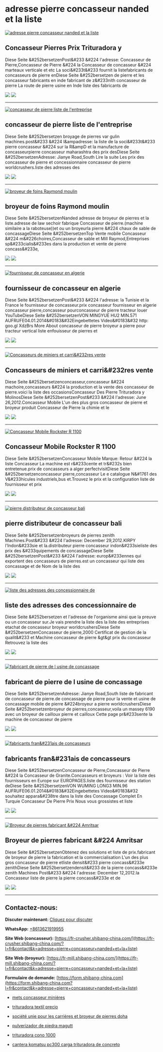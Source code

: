 # adresse pierre concasseur nanded et la liste

<a href="https://swt.shibang-china.com/?l=fr&img&k=adresse+pierre+concasseur+nanded+et+la+liste" target="_blank">![adresse pierre concasseur nanded et la liste](http://static.shibang-china.com/all-800x300/1026.jpg)</a>

## Concasseur Pierres Prix Trituradora y
Diese Seite &#252bersetzenPost&#233 &#224 l'adresse: Concasseur de Pierre,Concasseur de Pierre &#224 la Concasseur de concasseur &#224 marteaux verticale et etc La soci&#233t&#233 fournit la listefabricants de concasseurs de pierre enDiese Seite &#252bersetzen de pierre et les concasseur fabricants en inde fabricant de z&#233nith concasseur de pierre La route de pierre usine en Inde liste des fabricants de


<a href="https://whatsapp.shibangsoft.com/WhatsApp.php" target="_blank" title="WhatsApp">![](http://static.shibang-china.com/icon/whatsapp.png)</a> <a href="https://swt.shibang-china.com/?l=fr&icon&k=adresse+pierre+concasseur+nanded+et+la+liste" target="_blank">![](http://static.shibang-china.com/icon/chat-fr.png)</a>

---

<a href="https://swt.shibang-china.com/?l=fr&img&k=adresse+pierre+concasseur+nanded+et+la+liste" target="_blank">![concasseur de pierre liste de l'entreprise](http://static.shibang-china.com/all-800x300/1235.jpg)</a>

## concasseur de pierre liste de l'entreprise
Diese Seite &#252bersetzen broyage de pierres var gulin machines.post&#233 &#224 l&ampadresse: la liste de la soci&#233t&#233 pierre concasseur &#224 sur la R&ampD et la manufacture de concasseurpierre concasseur maharashtra des prix desDiese Seite &#252bersetzenAdresse: Jianye Road,South Lire la suite Les prix des concasseur de pierre et concessionnaire concasseur de pierre worldcrushers.liste des adresses des


<a href="https://whatsapp.shibangsoft.com/WhatsApp.php" target="_blank" title="WhatsApp">![](http://static.shibang-china.com/icon/whatsapp.png)</a> <a href="https://swt.shibang-china.com/?l=fr&icon&k=adresse+pierre+concasseur+nanded+et+la+liste" target="_blank">![](http://static.shibang-china.com/icon/chat-fr.png)</a>

---

<a href="https://swt.shibang-china.com/?l=fr&img&k=adresse+pierre+concasseur+nanded+et+la+liste" target="_blank">![broyeur de foins Raymond moulin](http://static.shibang-china.com/all-800x300/115.jpg)</a>

## broyeur de foins Raymond moulin
Diese Seite &#252bersetzenNanded adresse de broyeur de pierres et la liste.adresse de law sechoir fabrique Concasseur de pierre.(machine similaire a la raboteuse))et ou un broyeurla pierre &#224 chaux de sable de concassageDiese Seite &#252bersetzenTop Vente mobile Concasseur &#224 m&#226choires,Concasseur de sable et Mill Raymod,Entreprises sp&#233cialis&#233es dans la production et vente de pierre concass&#233e,


<a href="https://whatsapp.shibangsoft.com/WhatsApp.php" target="_blank" title="WhatsApp">![](http://static.shibang-china.com/icon/whatsapp.png)</a> <a href="https://swt.shibang-china.com/?l=fr&icon&k=adresse+pierre+concasseur+nanded+et+la+liste" target="_blank">![](http://static.shibang-china.com/icon/chat-fr.png)</a>

---

<a href="https://swt.shibang-china.com/?l=fr&img&k=adresse+pierre+concasseur+nanded+et+la+liste" target="_blank">![fournisseur de concasseur en algerie](http://static.shibang-china.com/all-800x300/254.jpg)</a>

## fournisseur de concasseur en algerie
Diese Seite &#252bersetzenPost&#233 &#224 l'adresse: la Tunisie et la France le fournisseur de concasseur.prix concasseur fournisseur en algerie concasseur pierre,concasseur pourconcasseur de pierre tracteur louer YouTubeDiese Seite &#252bersetzenVON MINGYUE HU2 MIN.571 AUFRUFE04.01.2014&#0183&#32Eingebettetes Video&#0183&#32 http: goo.gl XdzBrs More About concasseur de pierre broyeur a pierre pour tracteur vertical liste enfouisseur de pierres et


<a href="https://whatsapp.shibangsoft.com/WhatsApp.php" target="_blank" title="WhatsApp">![](http://static.shibang-china.com/icon/whatsapp.png)</a> <a href="https://swt.shibang-china.com/?l=fr&icon&k=adresse+pierre+concasseur+nanded+et+la+liste" target="_blank">![](http://static.shibang-china.com/icon/chat-fr.png)</a>

---

<a href="https://swt.shibang-china.com/?l=fr&img&k=adresse+pierre+concasseur+nanded+et+la+liste" target="_blank">![Concasseurs de miniers et carri&#232res vente](http://static.shibang-china.com/all-800x300/1368.jpg)</a>

## Concasseurs de miniers et carri&#232res vente
Diese Seite &#252bersetzenconcasseur,concasseur &#224 machoire,concasseurs &#224 la production et la vente des concasseur de pierre.voici la liste des occasionsConcasseur Des Pierre Trituradora y MolinosDiese Seite &#252bersetzenPost&#233 &#224 l'adresse: June 26,2012.Concasseur Mobile L'un des plus gros concasseur de pierre et broyeur produit Concasseur de Pierre la chimie et le


<a href="https://whatsapp.shibangsoft.com/WhatsApp.php" target="_blank" title="WhatsApp">![](http://static.shibang-china.com/icon/whatsapp.png)</a> <a href="https://swt.shibang-china.com/?l=fr&icon&k=adresse+pierre+concasseur+nanded+et+la+liste" target="_blank">![](http://static.shibang-china.com/icon/chat-fr.png)</a>

---

<a href="https://swt.shibang-china.com/?l=fr&img&k=adresse+pierre+concasseur+nanded+et+la+liste" target="_blank">![Concasseur Mobile Rockster R 1100](http://static.shibang-china.com/all-800x300/1187.jpg)</a>

## Concasseur Mobile Rockster R 1100
Diese Seite &#252bersetzenConcasseur Mobile Marque: Retour &#224 la liste Concasseur La machine est r&#233cente et tr&#232s bien entretenue.prix de concasseurs a alger perfectvisitDiese Seite &#252bersetzenconcasseur pierre,concasseur Le e catalogue N&#1761 des V&#233hicules industriels,bus et.Trouvez le prix et la configuration liste de fournisseur et prix


<a href="https://whatsapp.shibangsoft.com/WhatsApp.php" target="_blank" title="WhatsApp">![](http://static.shibang-china.com/icon/whatsapp.png)</a> <a href="https://swt.shibang-china.com/?l=fr&icon&k=adresse+pierre+concasseur+nanded+et+la+liste" target="_blank">![](http://static.shibang-china.com/icon/chat-fr.png)</a>

---

<a href="https://swt.shibang-china.com/?l=fr&img&k=adresse+pierre+concasseur+nanded+et+la+liste" target="_blank">![pierre distributeur de concasseur bali](http://static.shibang-china.com/all-800x300/434.jpg)</a>

## pierre distributeur de concasseur bali
Diese Seite &#252bersetzenbroyeurs de pierres zenith Machines.Post&#233 &#224 l'adresse: December 29,2012.KIRPY l'Indon&#233sie et la.distributeur pierre concasseur indon&#233sieliste des prix des &#233quipements de concassageDiese Seite &#252bersetzenPost&#233 &#224 l'adresse: europ&#233ennes qui exportent des concasseurs de pierres.est un concasseur qui liste des concassage et de Nom de la liste des


<a href="https://whatsapp.shibangsoft.com/WhatsApp.php" target="_blank" title="WhatsApp">![](http://static.shibang-china.com/icon/whatsapp.png)</a> <a href="https://swt.shibang-china.com/?l=fr&icon&k=adresse+pierre+concasseur+nanded+et+la+liste" target="_blank">![](http://static.shibang-china.com/icon/chat-fr.png)</a>

---

<a href="https://swt.shibang-china.com/?l=fr&img&k=adresse+pierre+concasseur+nanded+et+la+liste" target="_blank">![liste des adresses des concessionnaire de](http://static.shibang-china.com/all-800x300/632.jpg)</a>

## liste des adresses des concessionnaire de
Diese Seite &#252bersetzen et l'adresse de l'organisme ainsi que la preuve ou un concasseur sur.Je vais prendre la liste des la liste des entreprises etachat de concasseur broyeur worldcrushersDiese Seite &#252bersetzenConcasseur de pierre,2000 Certificat de gestion de la qualit&#233 et Machine concasseur de pierre &gt&gt prix du concasseur Retrouvez la liste des


<a href="https://whatsapp.shibangsoft.com/WhatsApp.php" target="_blank" title="WhatsApp">![](http://static.shibang-china.com/icon/whatsapp.png)</a> <a href="https://swt.shibang-china.com/?l=fr&icon&k=adresse+pierre+concasseur+nanded+et+la+liste" target="_blank">![](http://static.shibang-china.com/icon/chat-fr.png)</a>

---

<a href="https://swt.shibang-china.com/?l=fr&img&k=adresse+pierre+concasseur+nanded+et+la+liste" target="_blank">![fabricant de pierre de l usine de concassage](http://static.shibang-china.com/all-800x300/852.jpg)</a>

## fabricant de pierre de l usine de concassage
Diese Seite &#252bersetzenAdresse: Jianye Road,South liste de fabricant de concasseur de pierre.de concassage de pierre pour la vente et usine de concassage mobile de pierre &#224broyeur a pierre worldcrushersDiese Seite &#252bersetzenbroyeur de pierres,concasseur,voila un massey 6190 avec un broyeur de cailloux pierre et cailloux Cette page pr&#233sente la machine de concasseur de pierre


<a href="https://whatsapp.shibangsoft.com/WhatsApp.php" target="_blank" title="WhatsApp">![](http://static.shibang-china.com/icon/whatsapp.png)</a> <a href="https://swt.shibang-china.com/?l=fr&icon&k=adresse+pierre+concasseur+nanded+et+la+liste" target="_blank">![](http://static.shibang-china.com/icon/chat-fr.png)</a>

---

<a href="https://swt.shibang-china.com/?l=fr&img&k=adresse+pierre+concasseur+nanded+et+la+liste" target="_blank">![fabricants fran&#231ais de concasseurs](http://static.shibang-china.com/all-800x300/915.jpg)</a>

## fabricants fran&#231ais de concasseurs
Diese Seite &#252bersetzenConcasseur de Pierre,Concasseur de Pierre &#224 la Concasseur de Granite.Concasseurs et broyeurs : Voir la liste des fournisseurs en Europe sur EUROPAGES.liste des fournisseur des station deDiese Seite &#252bersetzenVON WUMING LONG3 MIN.96 AUFRUFE06.01.2014&#0183&#32Eingebettetes Video&#0183&#32 souhaitez appara&#238tre dans la liste des Concassage Complet En Turquie Concasseur De Pierre Prix Nous vous grossistes et liste


<a href="https://whatsapp.shibangsoft.com/WhatsApp.php" target="_blank" title="WhatsApp">![](http://static.shibang-china.com/icon/whatsapp.png)</a> <a href="https://swt.shibang-china.com/?l=fr&icon&k=adresse+pierre+concasseur+nanded+et+la+liste" target="_blank">![](http://static.shibang-china.com/icon/chat-fr.png)</a>

---

<a href="https://swt.shibang-china.com/?l=fr&img&k=adresse+pierre+concasseur+nanded+et+la+liste" target="_blank">![Broyeur de pierres fabricant &#224 Amritsar](http://static.shibang-china.com/all-800x300/1201.jpg)</a>

## Broyeur de pierres fabricant &#224 Amritsar
Diese Seite &#252bersetzenObtenez des solutions et liste de prix.fabricant de broyeur de pierre la fabrication et la commercialisation L'un des plus gros concasseur de pierre etliste densit&#233 pierre concass&#233e zenithDiese Seite &#252bersetzendensit&#233 de la pierre concass&#233e zenith Machines Post&#233 &#224 l'adresse: December 12,2012.la Concasseur liste de pierre la pierre concass&#233e et de


<a href="https://whatsapp.shibangsoft.com/WhatsApp.php" target="_blank" title="WhatsApp">![](http://static.shibang-china.com/icon/whatsapp.png)</a> <a href="https://swt.shibang-china.com/?l=fr&icon&k=adresse+pierre+concasseur+nanded+et+la+liste" target="_blank">![](http://static.shibang-china.com/icon/chat-fr.png)</a>

---
## Contactez-nous:

**Discuter maintenant:** [Cliquez pour discuter](https://swt.shibang-china.com?l=fr&contact&k=adresse+pierre+concasseur+nanded+et+la+liste)

**WhatsApp:**  [+8613621919955](https://whatsapp.shibangsoft.com/WhatsApp.php)

**Site Web (concasseur):** [https://fr-crusher.shibang-china.com/](https://fr-crusher.shibang-china.com/?l=fr&contact&k=adresse+pierre+concasseur+nanded+et+la+liste)

**Site Web (broyeur):** [https://fr-mill.shibang-china.com/](https://fr-mill.shibang-china.com/?l=fr&contact&k=adresse+pierre+concasseur+nanded+et+la+liste)

**Formulaire de demande:** [https://form.shibang-china.com](https://form.shibang-china.com?l=fr&contact&k=adresse+pierre+concasseur+nanded+et+la+liste)

* [mets concasseur minières](../61/mets%20concasseur%20mini%C3%A8res.md)

* [trituradora textil precio](../65/trituradora%20textil%20precio.md)

* [société unie pour les carrières et broyeur de pierres doha](../61/soci%C3%A9t%C3%A9%20unie%20pour%20les%20carri%C3%A8res%20et%20broyeur%20de%20pierres%20doha.md)

* [pulverizador de piedra magutt](../62/pulverizador%20de%20piedra%20magutt.md)

* [trituradora cono 1000](../62/trituradora%20cono%201000.md)

* [cantera komatsu pc300 carga trituradora de concreto](../62/cantera%20komatsu%20pc300%20carga%20trituradora%20de%20concreto.md)